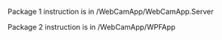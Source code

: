 Package 1 instruction is in /WebCamApp/WebCamApp.Server

Package 2 instruction is in /WebCamApp/WPFApp